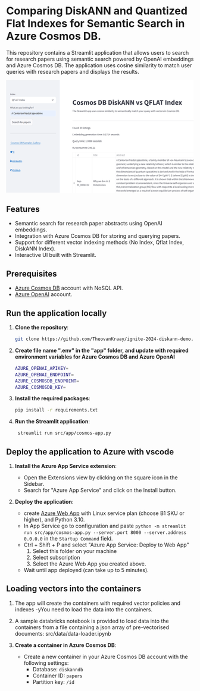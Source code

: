 # Comparing DiskANN and Quantized Flat Indexes for Semantic Search in Azure Cosmos DB.

This repository contains a Streamlit application that allows users to search for research papers using semantic search powered by OpenAI embeddings and Azure Cosmos DB. The application uses cosine similarity to match user queries with research papers and displays the results.

![screenshot](media/screen-shot.png)

## Features

- Semantic search for research paper abstracts using OpenAI embeddings.
- Integration with Azure Cosmos DB for storing and querying papers.
- Support for different vector indexing methods (No Index, Qflat Index, DiskANN Index).
- Interactive UI built with Streamlit.

## Prerequisites

- [Azure Cosmos DB](https://azure.microsoft.com/services/cosmos-db/) account with NoSQL API.
- [Azure OpenAI](https://azure.microsoft.com/products/ai-services/openai-service) account.

## Run the application locally

1. **Clone the repository**:
   ```sh
   git clone https://github.com/TheovanKraay/ignite-2024-diskann-demo.git
   ```

1. **Create file name ".env" in the "app" folder, and update with required environment variables for Azure Cosmos DB and Azure OpenAI**

   ```sh
   AZURE_OPENAI_APIKEY=
   AZURE_OPENAI_ENDPOINT=
   AZURE_COSMOSDB_ENDPOINT=
   AZURE_COSMOSDB_KEY=
   ```
   
1. **Install the required packages**:
   ```sh
   pip install -r requirements.txt
   ```
   
2. **Run the Streamlit application**:
   ```sh
    streamlit run src/app/cosmos-app.py
    ```

## Deploy the application to Azure with vscode

1. **Install the Azure App Service extension**:
   - Open the Extensions view by clicking on the square icon in the Sidebar.
   - Search for "Azure App Service" and click on the Install button.

2. **Deploy the application**:
   - create [Azure Web App](https://learn.microsoft.com/azure/app-service/overview) with Linux service plan (choose B1 SKU or higher), and Python 3.10.
   - In App Service go to configuration and paste `python -m streamlit run src/app/cosmos-app.py --server.port 8000 --server.address 0.0.0.0` in the `Startup Command` field.
   - Ctrl + Shift + P and select "Azure App Service: Deploy to Web App"
      1. Select this folder on your machine
      2. Select subscription
      3. Select the Azure Web App you created above.
   - Wait until app deployed (can take up to 5 minutes).

## Loading vectors into the containers

1. The app will create the containers with required vector policies and indexes -yYou need to load the data into the containers.
2. A sample databricks notebook is provided to load data into the containers from a file containing a json array of pre-vectorised documents: src/data/data-loader.ipynb

1. **Create a container in Azure Cosmos DB**:
   - Create a new container in your Azure Cosmos DB account with the following settings:
     - Database: `diskanndb`
     - Container ID: `papers`
     - Partition key: `/id`

   